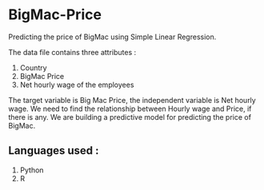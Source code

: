 # BigMac-Price
Predicting the price of BigMac using Simple Linear Regression.

The data file contains three attributes :
  1) Country
  2) BigMac Price
  3) Net hourly wage of the employees
  
 The target variable is Big Mac Price, the independent variable is Net hourly wage. 
 We need to find the relationship between Hourly wage and Price, if there is any. We are building a predictive model for predicting the price of BigMac.
 
 
 ## Languages used :
  1) Python
  2) R
